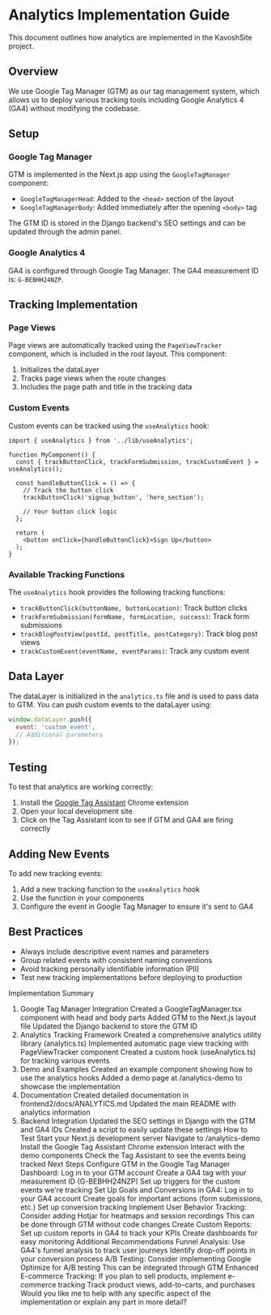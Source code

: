 # Analytics Implementation Guide

This document outlines how analytics are implemented in the KavoshSite project.

## Overview

We use Google Tag Manager (GTM) as our tag management system, which allows us to deploy various tracking tools including Google Analytics 4 (GA4) without modifying the codebase.

## Setup

### Google Tag Manager

GTM is implemented in the Next.js app using the `GoogleTagManager` component:

- `GoogleTagManagerHead`: Added to the `<head>` section of the layout
- `GoogleTagManagerBody`: Added immediately after the opening `<body>` tag

The GTM ID is stored in the Django backend's SEO settings and can be updated through the admin panel.

### Google Analytics 4

GA4 is configured through Google Tag Manager. The GA4 measurement ID is: `G-BEBHH24NZP`.

## Tracking Implementation

### Page Views

Page views are automatically tracked using the `PageViewTracker` component, which is included in the root layout. This component:

1. Initializes the dataLayer
2. Tracks page views when the route changes
3. Includes the page path and title in the tracking data

### Custom Events

Custom events can be tracked using the `useAnalytics` hook:

```tsx
import { useAnalytics } from '../lib/useAnalytics';

function MyComponent() {
  const { trackButtonClick, trackFormSubmission, trackCustomEvent } = useAnalytics();
  
  const handleButtonClick = () => {
    // Track the button click
    trackButtonClick('signup_button', 'hero_section');
    
    // Your button click logic
  };
  
  return (
    <button onClick={handleButtonClick}>Sign Up</button>
  );
}
```

### Available Tracking Functions

The `useAnalytics` hook provides the following tracking functions:

- `trackButtonClick(buttonName, buttonLocation)`: Track button clicks
- `trackFormSubmission(formName, formLocation, success)`: Track form submissions
- `trackBlogPostView(postId, postTitle, postCategory)`: Track blog post views
- `trackCustomEvent(eventName, eventParams)`: Track any custom event

## Data Layer

The dataLayer is initialized in the `analytics.ts` file and is used to pass data to GTM. You can push custom events to the dataLayer using:

```javascript
window.dataLayer.push({
  event: 'custom_event',
  // Additional parameters
});
```

## Testing

To test that analytics are working correctly:

1. Install the [Google Tag Assistant](https://chrome.google.com/webstore/detail/tag-assistant-by-google/kejbdjndbnbjgmefkgdddjlbokphdefk) Chrome extension
2. Open your local development site
3. Click on the Tag Assistant icon to see if GTM and GA4 are firing correctly

## Adding New Events

To add new tracking events:

1. Add a new tracking function to the `useAnalytics` hook
2. Use the function in your components
3. Configure the event in Google Tag Manager to ensure it's sent to GA4

## Best Practices

- Always include descriptive event names and parameters
- Group related events with consistent naming conventions
- Avoid tracking personally identifiable information (PII)
- Test new tracking implementations before deploying to production 


Implementation Summary
1. Google Tag Manager Integration
Created a GoogleTagManager.tsx component with head and body parts
Added GTM to the Next.js layout file
Updated the Django backend to store the GTM ID
2. Analytics Tracking Framework
Created a comprehensive analytics utility library (analytics.ts)
Implemented automatic page view tracking with PageViewTracker component
Created a custom hook (useAnalytics.ts) for tracking various events
3. Demo and Examples
Created an example component showing how to use the analytics hooks
Added a demo page at /analytics-demo to showcase the implementation
4. Documentation
Created detailed documentation in frontend2/docs/ANALYTICS.md
Updated the main README with analytics information
5. Backend Integration
Updated the SEO settings in Django with the GTM and GA4 IDs
Created a script to easily update these settings
How to Test
Start your Next.js development server
Navigate to /analytics-demo
Install the Google Tag Assistant Chrome extension
Interact with the demo components
Check the Tag Assistant to see the events being tracked
Next Steps
Configure GTM in the Google Tag Manager Dashboard:
Log in to your GTM account
Create a GA4 tag with your measurement ID (G-BEBHH24NZP)
Set up triggers for the custom events we're tracking
Set Up Goals and Conversions in GA4:
Log in to your GA4 account
Create goals for important actions (form submissions, etc.)
Set up conversion tracking
Implement User Behavior Tracking:
Consider adding Hotjar for heatmaps and session recordings
This can be done through GTM without code changes
Create Custom Reports:
Set up custom reports in GA4 to track your KPIs
Create dashboards for easy monitoring
Additional Recommendations
Funnel Analysis:
Use GA4's funnel analysis to track user journeys
Identify drop-off points in your conversion process
A/B Testing:
Consider implementing Google Optimize for A/B testing
This can be integrated through GTM
Enhanced E-commerce Tracking:
If you plan to sell products, implement e-commerce tracking
Track product views, add-to-carts, and purchases
Would you like me to help with any specific aspect of the implementation or explain any part in more detail?
